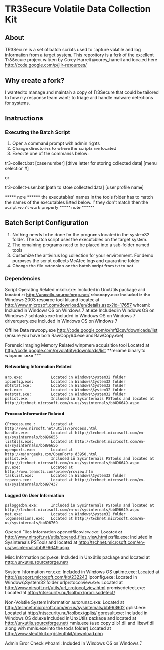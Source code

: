 # TR3Secure Volatile Data Collection Kit

## About
TR3Secure is a set of batch scripts used to capture volatile and log information from a target system.  This repository is a fork of the excellent Tr3Secure project written by Corey Harrell @corey_harrell
and located here http://code.google.com/p/jiir-resources/

## Why create a fork?
I wanted to manage and maintain a copy of Tr3Secure that could be tailored to how my response team wants to triage and handle malware detections for systems.


## Instructions

### Executing the Batch Script

1. Open a command prompt with admin rights
2. Change directories to where the scripts are located
3. Execute one of the commands below:

tr3-collect.bat [case number] [drive letter for storing collected data] [menu selection #]

or

tr3-collect-user.bat [path to store collected data] [user profile name]

***** note ******
the executables' names in the tools folder has to match the names of the executables listed below. If they don't match then the script won't work properly
***** note ******


Batch Script Configuration
--------------------------

1. Nothing needs to be done for the programs located in the system32 folder. The batch script uses the executables on the target system.
2. The remaining programs need to be placed into a sub-folder named tools
3. Customize the antivirus log collection for your environment. For demo purposes the script collects McAfee logs and quarantine folder
3. Change the file extension on the batch script from txt to bat


### Dependencies


Script Operating Related
	mkdir.exe:           Included in UnxUtils package and located at http://unxutils.sourceforge.net/
	robocopy.exe:        Included in the Windows 2003 resource tool kit and located at http://www.microsoft.com/download/en/details.aspx?id=17657
	whoami: 			 Included in Windows OS on Windows 7
	at.exe               Included in Windows OS on Windows 7
	schtasks.exe         Included in Windows OS on Windows 7
	driverquery.exe      Included in Windows OS on Windows 7
	
Offline Data
	rawcopy.exe 			http://code.google.com/p/mft2csv/downloads/list (ensure you have both RawCopy64.exe and RawCopy.exe)
	
Forensic Imaging Memory Related
	winpmem acquisition tool  Located at http://code.google.com/p/volatility/downloads/list **rename binary to winpmem.exe ***
	
#### Networking Information Related
	arp.exe:             Located in Windows\System32 folder
	ipconfig.exe:        Located in Windows\System32 folder
	nbtstat.exe:         Located in Windows\System32 folder
	net.exe:             Located in Windows\System32 folder
	netstat.exe:         Located in Windows\System32 folder
	pslist.exe:          Included in Sysinternals PSTools and located at http://technet.microsoft.com/en-us/sysinternals/bb896649.aspx
	
#### Process Information Related
	CProcess.exe :       Located at http://www.nirsoft.net/utils/cprocess.html
	handle.exe:          Located at http://technet.microsoft.com/en-us/sysinternals/bb896655
	listdlls.exe:        Located at http://technet.microsoft.com/en-us/sysinternals/bb896656
	openports.exe:       Located at http://majorgeeks.com/OpenPorts_d3950.html
	pslist.exe:          Included in Sysinternals PSTools and located at http://technet.microsoft.com/en-us/sysinternals/bb896649.aspx
	pv.exe:              Located at http://www.teamcti.com/pview/prcview.htm
	tasklist.exe:        Located in Windows\System32 folder
	tcpvcon.exe:         Located at http://technet.microsoft.com/en-us/sysinternals/bb897437
	
#### Logged On User Information
	psloggedon.exe:      Included in Sysinternals PSTools and located at http://technet.microsoft.com/en-us/sysinternals/bb896649.aspx
	net.exe:             Located in Windows\System32 folder
	logonsessions.exe:   Located at http://technet.microsoft.com/en-us/sysinternals/bb896769

Opened Files Information
	openedfilesview.exe: Located at http://www.nirsoft.net/utils/opened_files_view.html
	psfile.exe:          Included in Sysinternals PSTools and located at http://technet.microsoft.com/en-us/sysinternals/bb896649.aspx

Misc Information
	pclip.exe:           Included in UnxUtils package and located at http://unxutils.sourceforge.net/

System Information
	ver.exe:             Included in Windows OS
	uptime.exe:          Located at http://support.microsoft.com/kb/232243
	ipconfig.exe:        Located in Windows\System32 folder
	urlprotocolview.exe: Located at http://www.nirsoft.net/utils/url_protocol_view.html
	promiscdetect.exe:   Located at http://ntsecurity.nu/toolbox/promiscdetect/
	
Non-Volatile System Information
	autorunsc.exe:       Located at http://technet.microsoft.com/en-us/sysinternals/bb963902
	gplist.exe:          Located at http://ntsecurity.nu/toolbox/gplist/
	gpresult.exe:        Included in Windows OS
	dd.exe		     Included in UnxUtils package and located at http://unxutils.sourceforge.net/
	mmls.exe (also copy zlib1.dll and libewf.dll along with mmls.exe into the tools folder) Located at http://www.sleuthkit.org/sleuthkit/download.php

Admin Error Check
	whoami: Included in Windows OS on Windows 7
	
